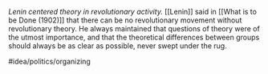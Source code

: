 *Lenin centered theory in revolutionary activity.* [[Lenin]] said in [[What is to be Done (1902)]] that there can be no revolutionary movement without revolutionary theory. He always maintained that questions of theory were of the utmost importance, and that the theoretical differences between groups should always be as clear as possible, never swept under the rug.  

#idea/politics/organizing 